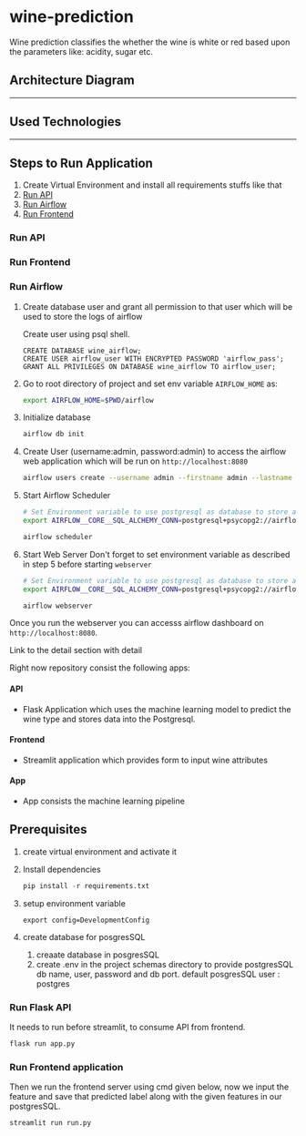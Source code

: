 # wine-prediction
Wine prediction classifies the whether the wine is white or red based upon the parameters like: acidity, sugar etc.

## Architecture Diagram
------

## Used Technologies
------

## Steps to Run Application
1. Create Virtual Environment and install all requirements stuffs like that
2. [Run API](#run-api)
3. [Run Airflow](#run-airflow)
4. [Run Frontend](#run-frontend)

### Run API

### Run Frontend

### Run Airflow
1. Create database user and grant all permission to that user which will be used to store the logs of airflow
   
   Create user using psql shell. 
   ```psql
   CREATE DATABASE wine_airflow;
   CREATE USER airflow_user WITH ENCRYPTED PASSWORD 'airflow_pass';
   GRANT ALL PRIVILEGES ON DATABASE wine_airflow TO airflow_user;
   ```

2. Go to root directory of project and set env variable ```AIRFLOW_HOME``` as:
   ```bash
   export AIRFLOW_HOME=$PWD/airflow
   ```
3. Initialize database
   ```bash
   airflow db init
   ```
4. Create User (username:admin, password:admin) to access the airflow web application which will be run on ```http://localhost:8080```
   ```bash
   airflow users create --username admin --firstname admin --lastname admin --role Admin --email admin@gmail.com --password admin
   ```
5. Start Airflow Scheduler
   ```bash
   # Set Environment variable to use postgresql as database to store airflow log
   export AIRFLOW__CORE__SQL_ALCHEMY_CONN=postgresql+psycopg2://airflow_user:airflow_pass@localhost/wine_airflow
   
   airflow scheduler
   ```
6. Start Web Server
   Don't forget to set environment variable as described in step 5 before starting ```webserver```
   ```bash
   # Set Environment variable to use postgresql as database to store airflow log
   export AIRFLOW__CORE__SQL_ALCHEMY_CONN=postgresql+psycopg2://airflow_user:airflow_pass@localhost/wine_airflow
   
   airflow webserver
   ```
Once you run the webserver you can accesss airflow dashboard on ```http://localhost:8080```.


Link to the detail section with detail

Right now repository consist the following apps:

#### API
- Flask Application which uses the machine learning model to predict the wine type and stores data into the Postgresql. 

#### Frontend
- Streamlit application which provides form to input wine attributes

#### App
- App consists the machine learning pipeline

## Prerequisites 
1. create virtual environment and activate it
2. Install dependencies 
   ```python
   pip install -r requirements.txt
   ```
3. setup environment variable
   ```shell
   export config=DevelopmentConfig
   ```
4. create database for posgresSQL 
  
   1. creaate database in posgresSQL
   2. create .env in the project schemas directory to provide postgresSQL db name, user, password and db port.
   default posgresSQL user : postgres

### Run Flask API
It needs to run before streamlit, to consume API from frontend. 

   ```python
   flask run app.py
   ```

### Run Frontend application
Then we run the frontend server using cmd given below, now we input the feature and save that predicted label along with the given features in our postgresSQL.

   ```python
   streamlit run run.py
   ```
   

